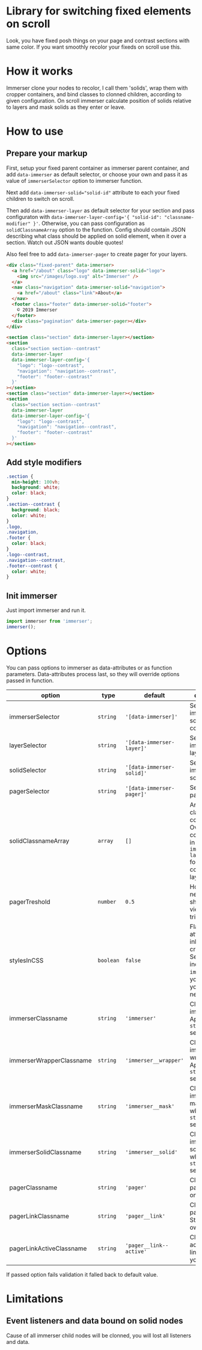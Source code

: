 # Library for switching fixed elements on scroll

Look, you have fixed posh things on your page and contrast sections with same color. If you want smoothly recolor your fixeds on scroll use this.

# How it works

Immerser clone your nodes to recolor, I call them 'solids', wrap them with cropper containers, and bind classes to clonned children, according to given configuration. On scroll immerser calculate position of solids relative to layers and mask solids as they enter or leave.

# How to use

## Prepare your markup

First, setup your fixed parent container as immerser parent container, and add `data-immerser` as default selector, or choose your own and pass it as value of `immerserSelector` option to immerser function.

Next add `data-immerser-solid="solid-id"` attribute to each your fixed children to switch on scroll.

Then add `data-immerser-layer` as default selector for your section and pass configuraton with `data-immerser-layer-config='{ "solid-id": "classname-modifier" }'`. Otherwise, you can pass configuration as `solidClassnameArray` option to the function. Config should contain JSON describing what class should be applied on solid element, when it over a section. Watch out JSON wants double quotes!

Also feel free to add `data-immerser-pager` to create pager for your layers.

```html
<div class="fixed-parent" data-immerser>
  <a href="/about" class="logo" data-immerser-solid="logo">
    <img src="/images/logo.svg" alt="Immerser" />
  </a>
  <nav class="navigation" data-immerser-solid="navigation">
    <a href="/about" class="link">About</a>
  </nav>
  <footer class="footer" data-immerser-solid="footer">
    © 2019 Immerser
  </footer>
  <div class="pagination" data-immerser-pager></div>
</div>

<section class="section" data-immerser-layer></section>
<section
  class="section section--contrast"
  data-immerser-layer
  data-immerser-layer-config='{
    "logo": "logo--contrast",
    "navigation": "navigation--contrast",
    "footer": "footer--contrast"
  }'
></section>
<section class="section" data-immerser-layer></section>
<section
  class="section section--contrast"
  data-immerser-layer
  data-immerser-layer-config='{
    "logo": "logo--contrast",
    "navigation": "navigation--contrast",
    "footer": "footer--contrast"
  }'
></section>
```

## Add style modifiers

```css
.section {
  min-height: 100vh;
  background: white;
  color: black;
}
.section--contrast {
  background: black;
  color: white;
}
.logo,
.navigation,
.footer {
  color: black;
}
.logo--contrast,
.navigation--contrast,
.footer--contrast {
  color: white;
}
```

## Init immerser

Just import immerser and run it.

```js
import immerser from 'immerser';
immerser();
```

# Options

You can pass options to immerser as data-attributes or as function parameters. Data-attributes process last, so they will override options passed in function.

| option                   | type      | default                   | description                                                                                                                     |
| ------------------------ | --------- | ------------------------- | ------------------------------------------------------------------------------------------------------------------------------- |
| immerserSelector         | `string`  | `'[data-immerser]'`       | Selector for immerser solids parent container                                                                                   |
| layerSelector            | `string`  | `'[data-immerser-layer]'` | Selector for immerser layers                                                                                                    |
| solidSelector            | `string`  | `'[data-immerser-solid]'` | Selector for immerser solids                                                                                                    |
| pagerSelector            | `string`  | `'[data-immerser-pager]'` | Selector for pager                                                                                                              |
| solidClassnameArray      | `array`   | `[]`                      | Array of layer class configurations. Overrides config passed in `data-immerser-layer-config` for corresponding layer            |
| pagerTreshold            | `number`  | `0.5`                     | How much next layer should be in viewport to trigger pager                                                                      |
| stylesInCSS              | `boolean` | `false`                   | Flag to controll attaching inline styles to created nodes. Set `true` and include `immerser.css` if you want keep your DOM neat |
| immerserClassname        | `string`  | `'immerser'`              | Classname for immerser root. Applied when `stylesInCss` set to `true`.                                                          |
| immerserWrapperClassname | `string`  | `'immerser__wrapper'`     | Classname for immerser wrapper. Applied when `stylesInCss` set to `true`.                                                       |
| immerserMaskClassname    | `string`  | `'immerser__mask'`        | Classname for immerser mask. Applied when `stylesInCss` set to `true`.                                                          |
| immerserSolidClassname   | `string`  | `'immerser__solid'`       | Classname for immerser solid. Applied when `stylesInCss` set to `true`.                                                         |
| pagerClassname           | `string`  | `'pager'`                 | Classname for pager. Style it on your own.                                                                                      |
| pagerLinkClassname       | `string`  | `'pager__link'`           | Classname for pager link. Style it on your own.                                                                                 |
| pagerLinkActiveClassname | `string`  | `'pager__link--active'`   | Classname for active pager link. Style it on your own.                                                                          |

If passed option fails validation it falled back to default value.

# Limitations

## Event listeners and data bound on solid nodes

Cause of all immerser child nodes will be clonned, you will lost all listeners and data.
